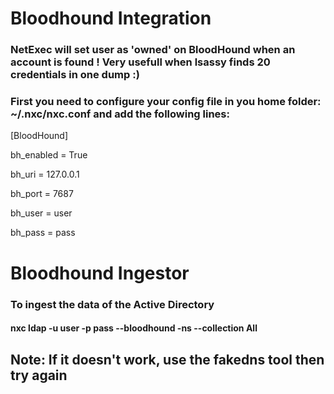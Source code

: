 # Bloodhound Integration

### NetExec will set user as 'owned' on BloodHound when an account is found ! Very usefull when lsassy finds 20 credentials in one dump :)

### First you need to configure your config file in you home folder: ~/.nxc/nxc.conf and add the following lines:

[BloodHound]

bh_enabled = True

bh_uri = 127.0.0.1

bh_port = 7687

bh_user = user

bh_pass = pass

# Bloodhound Ingestor

### To ingest the data of the Active Directory

#### nxc ldap <ip> -u user -p pass --bloodhound -ns <ns-ip> --collection All 

## Note: If it doesn't work, use the fakedns tool then try again
